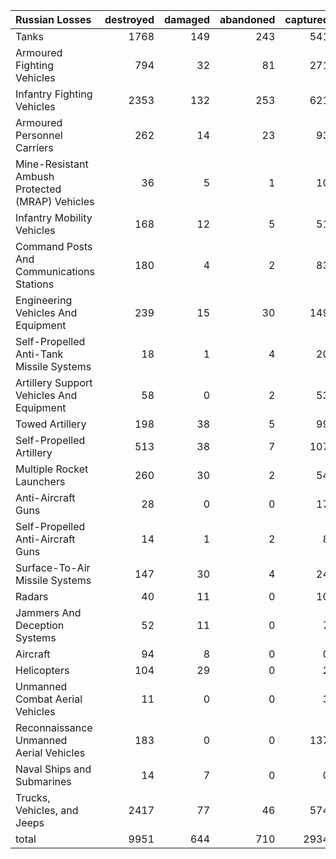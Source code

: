 | Russian Losses                                   |   destroyed |   damaged |   abandoned |   captured |   total |
|:-------------------------------------------------|------------:|----------:|------------:|-----------:|--------:|
| Tanks                                            |        1768 |       149 |         243 |        541 |    2701 |
| Armoured Fighting Vehicles                       |         794 |        32 |          81 |        271 |    1178 |
| Infantry Fighting Vehicles                       |        2353 |       132 |         253 |        621 |    3359 |
| Armoured Personnel Carriers                      |         262 |        14 |          23 |         93 |     392 |
| Mine-Resistant Ambush Protected  (MRAP) Vehicles |          36 |         5 |           1 |         10 |      52 |
| Infantry Mobility Vehicles                       |         168 |        12 |           5 |         51 |     236 |
| Command Posts And Communications Stations        |         180 |         4 |           2 |         83 |     269 |
| Engineering Vehicles And Equipment               |         239 |        15 |          30 |        149 |     433 |
| Self-Propelled Anti-Tank Missile Systems         |          18 |         1 |           4 |         20 |      43 |
| Artillery Support Vehicles And Equipment         |          58 |         0 |           2 |         53 |     113 |
| Towed Artillery                                  |         198 |        38 |           5 |         99 |     340 |
| Self-Propelled Artillery                         |         513 |        38 |           7 |        107 |     665 |
| Multiple Rocket Launchers                        |         260 |        30 |           2 |         54 |     346 |
| Anti-Aircraft Guns                               |          28 |         0 |           0 |         17 |      45 |
| Self-Propelled Anti-Aircraft Guns                |          14 |         1 |           2 |          8 |      25 |
| Surface-To-Air Missile Systems                   |         147 |        30 |           4 |         24 |     205 |
| Radars                                           |          40 |        11 |           0 |         10 |      61 |
| Jammers And Deception Systems                    |          52 |        11 |           0 |          7 |      70 |
| Aircraft                                         |          94 |         8 |           0 |          0 |     102 |
| Helicopters                                      |         104 |        29 |           0 |          2 |     135 |
| Unmanned Combat Aerial Vehicles                  |          11 |         0 |           0 |          3 |      14 |
| Reconnaissance Unmanned Aerial Vehicles          |         183 |         0 |           0 |        137 |     320 |
| Naval Ships and Submarines                       |          14 |         7 |           0 |          0 |      21 |
| Trucks, Vehicles, and Jeeps                      |        2417 |        77 |          46 |        574 |    3114 |
| total                                            |        9951 |       644 |         710 |       2934 |   14239 |